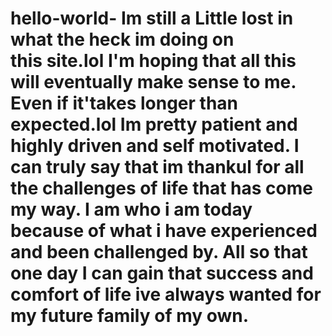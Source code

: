 # hello-world- Im still a Little lost in what the heck im doing on this site.lol I'm hoping that all this will eventually make sense to me. Even if it'takes longer than expected.lol Im pretty patient and highly driven and self motivated. I can truly say that im thankul for all the challenges of life that has come my way. I am who i am today because of what i have experienced and been challenged by. All so that one day I can gain that success and comfort of life ive always wanted for my future family of my own.
